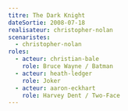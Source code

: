 ```yaml
---
titre: The Dark Knight
dateSortie: 2008-07-18
realisateur: christopher-nolan
scenaristes:
  - christopher-nolan
roles:
  - acteur: christian-bale
    role: Bruce Wayne / Batman
  - acteur: heath-ledger
    role: Joker
  - acteur: aaron-eckhart
    role: Harvey Dent / Two-Face
---
```

